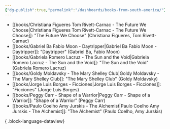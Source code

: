 ```yaml
---
{"dg-publish":true,"permalink":"/dashboards/books-from-south-america/"}
---
```



- [[books/Christiana Figueres Tom Rivett-Carnac - The Future We Choose\|Christiana Figueres Tom Rivett-Carnac - The Future We Choose]]: "The Future We Choose" (Christiana Figueres, Tom Rivett-Carnac)
- [[books/Gabriel Ba Fabio Moon - Daytripper\|Gabriel Ba Fabio Moon - Daytripper]]: "Daytripper" (Gabriel Ba, Fabio Moon)
- [[books/Gabriela Romero Lacruz - The Sun and the Void\|Gabriela Romero Lacruz - The Sun and the Void]]: "The Sun and the Void" (Gabriela Romero Lacruz)
- [[books/Goldy Moldavsky - The Mary Shelley Club\|Goldy Moldavsky - The Mary Shelley Club]]: "The Mary Shelley Club" (Goldy Moldavsky)
- [[books/Jorge Luis Borges - Ficciones\|Jorge Luis Borges - Ficciones]]: "Ficciones" (Jorge Luis Borges)
- [[books/Peggy Carr - Shape of a Warrior\|Peggy Carr - Shape of a Warrior]]: "Shape of a Warrior" (Peggy Carr)
- [[books/Paulo Coelho Amy Jurskis - The Alchemist\|Paulo Coelho Amy Jurskis - The Alchemist]]: "The Alchemist" (Paulo Coelho, Amy Jurskis)

{ .block-language-dataview}